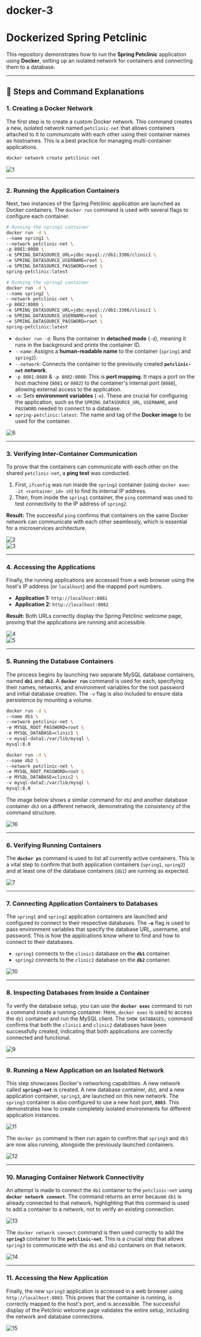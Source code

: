 # docker-3
# Dockerized Spring Petclinic

This repository demonstrates how to run the **Spring Petclinic** application using **Docker**, setting up an isolated network for containers and connecting them to a database.

---

## 🚀 Steps and Command Explanations

### 1. Creating a Docker Network

The first step is to create a custom Docker network. This command creates a new, isolated network named `petclinic-net` that allows containers attached to it to communicate with each other using their container names as hostnames. This is a best practice for managing multi-container applications.

```bash
docker network create petclinic-net
```

![1](1.png)

---

### 2. Running the Application Containers

Next, two instances of the Spring Petclinic application are launched as Docker containers. The `docker run` command is used with several flags to configure each container.

```bash
# Running the spring1 container
docker run -d \
--name spring1 \
--network petclinic-net \
-p 8081:8080 \
-e SPRING_DATASOURCE_URL=jdbc:mysql://db1:3306/clinic1 \
-e SPRING_DATASOURCE_USERNAME=root \
-e SPRING_DATASOURCE_PASSWORD=root \
spring-petclinic:latest

# Running the spring2 container
docker run -d \
--name spring2 \
--network petclinic-net \
-p 8082:8080 \
-e SPRING_DATASOURCE_URL=jdbc:mysql://db1:3306/clinic1 \
-e SPRING_DATASOURCE_USERNAME=root \
-e SPRING_DATASOURCE_PASSWORD=root \
spring-petclinic:latest
```

- `docker run -d`: Runs the container in **detached mode** (`-d`), meaning it runs in the background and prints the container ID.  
- `--name`: Assigns a **human-readable name** to the container (`spring1` and `spring2`).  
- `--network`: Connects the container to the previously created **`petclinic-net` network**.  
- `-p 8081:8080` & `-p 8082:8080`: This is **port mapping**. It maps a port on the host machine (`8081` or `8082`) to the container's internal port (`8080`), allowing external access to the application.  
- `-e`: Sets **environment variables** (`-e`). These are crucial for configuring the application, such as the `SPRING_DATASOURCE_URL`, `USERNAME`, and `PASSWORD` needed to connect to a database.  
- `spring-petclinic:latest`: The name and tag of the **Docker image** to be used for the container.  

![6](6.png)

---

### 3. Verifying Inter-Container Communication

To prove that the containers can communicate with each other on the shared `petclinic-net`, a **ping test** was conducted.

1. First, `ifconfig` was run inside the `spring2` container (using `docker exec -it <container_id> sh`) to find its internal IP address.  
2. Then, from inside the `spring1` container, the `ping` command was used to test connectivity to the IP address of `spring2`.  

**Result:** The successful `ping` confirms that containers on the same Docker network can communicate with each other seamlessly, which is essential for a microservices architecture.  

![2](2.png)  
![3](3.png)

---

### 4. Accessing the Applications

Finally, the running applications are accessed from a web browser using the host's IP address (or `localhost`) and the mapped port numbers.

- **Application 1:** `http://localhost:8081`  
- **Application 2:** `http://localhost:8082`  

**Result:** Both URLs correctly display the Spring Petclinic welcome page, proving that the applications are running and accessible.  

![4](4.png)  
![5](5.png)

---

### 5. Running the Database Containers

The process begins by launching two separate MySQL database containers, named **`db1`** and **`db2`**. A **`docker run`** command is used for each, specifying their names, networks, and environment variables for the root password and initial database creation. The `-v` flag is also included to ensure data persistence by mounting a volume.

```bash
docker run -d \
--name db1 \
--network petclinic-net \
-e MYSQL_ROOT_PASSWORD=root \
-e MYSQL_DATABASE=clinic1 \
-v mysql-data1:/var/lib/mysql \
mysql:8.0

docker run -d \
--name db2 \
--network petclinic-net \
-e MYSQL_ROOT_PASSWORD=root \
-e MYSQL_DATABASE=clinic2 \
-v mysql-data2:/var/lib/mysql \
mysql:8.0
```

The image below shows a similar command for `db2` and another database container `db3` on a different network, demonstrating the consistency of the command structure.

![16](16.png)

---

### 6. Verifying Running Containers

The **`docker ps`** command is used to list all currently active containers. This is a vital step to confirm that both application containers (`spring1`, `spring2`) and at least one of the database containers (`db1`) are running as expected.

![7](7.png)

---

### 7. Connecting Application Containers to Databases

The `spring1` and `spring2` application containers are launched and configured to connect to their respective databases. The **`-e`** flag is used to pass environment variables that specify the database URL, username, and password. This is how the applications know where to find and how to connect to their databases.

- `spring1` connects to the `clinic1` database on the **`db1`** container.  
- `spring2` connects to the `clinic2` database on the **`db2`** container.  

![10](10.png)

---

### 8. Inspecting Databases from Inside a Container
To verify the database setup, you can use the **`docker exec`** command to run a command inside a running container. Here, `docker exec` is used to access the `db1` container and run the MySQL client. The `SHOW DATABASES;` command confirms that both the `clinic1` and `clinic2` databases have been successfully created, indicating that both applications are correctly connected and functional.

![9](9.png)

---

### 9. Running a New Application on an Isolated Network

This step showcases Docker's networking capabilities. A new network called **`spring3-net`** is created. A new database container, `db3`, and a new application container, `spring3`, are launched on this new network. The `spring3` container is also configured to use a new host port, **`8083`**. This demonstrates how to create completely isolated environments for different application instances.

![11](11.png)

The `docker ps` command is then run again to confirm that `spring3` and `db3` are now also running, alongside the previously launched containers.

![12](12.png)

---

### 10. Managing Container Network Connectivity

An attempt is made to connect the `db1` container to the `petclinic-net` using **`docker network connect`**. The command returns an error because `db1` is already connected to that network, highlighting that this command is used to add a container to a network, not to verify an existing connection.

![13](13.png)

The `docker network connect` command is then used correctly to add the **`spring3`** container to the **`petclinic-net`**. This is a crucial step that allows `spring3` to communicate with the `db1` and `db2` containers on that network.

![14](14.png)

---

### 11. Accessing the New Application

Finally, the new `spring3` application is accessed in a web browser using `http://localhost:8083`. This proves that the container is running, is correctly mapped to the host's port, and is accessible. The successful display of the Petclinic welcome page validates the entire setup, including the network and database connections.

![15](15.png)

































